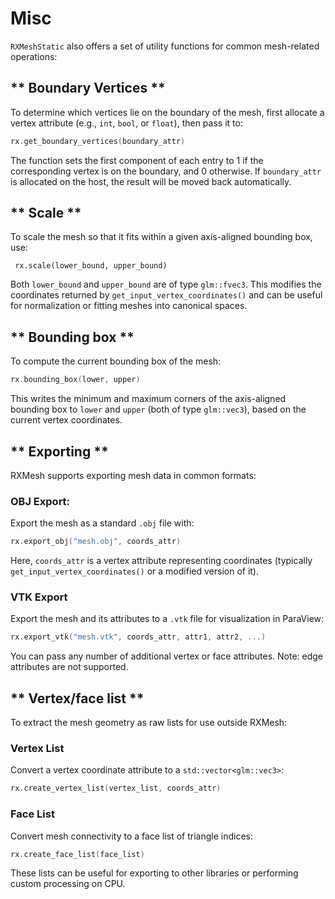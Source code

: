# **Misc**

`RXMeshStatic` also offers a set of utility functions for common mesh-related operations:

## ** Boundary Vertices **
To determine which vertices lie on the boundary of the mesh, first allocate a vertex attribute (e.g., `int`, `bool`, or `float`), then pass it to:

```cpp 
rx.get_boundary_vertices(boundary_attr) 
```

The function sets the first component of each entry to 1 if the corresponding vertex is on the boundary, and 0 otherwise. If `boundary_attr` is allocated on the host, the result will be moved back automatically.

## ** Scale **
To scale the mesh so that it fits within a given axis-aligned bounding box, use:

```cppp
 rx.scale(lower_bound, upper_bound)
 ```

Both `lower_bound` and `upper_bound` are of type `glm::fvec3`. This modifies the coordinates returned by `get_input_vertex_coordinates()` and can be useful for normalization or fitting meshes into canonical spaces.


## ** Bounding box **
To compute the current bounding box of the mesh:

```cpp
rx.bounding_box(lower, upper) 
```

This writes the minimum and maximum corners of the axis-aligned bounding box to `lower` and `upper` (both of type `glm::vec3`), based on the current vertex coordinates.

## ** Exporting **

RXMesh supports exporting mesh data in common formats:

### OBJ Export: 

Export the mesh as a standard `.obj` file with:

```cpp
rx.export_obj("mesh.obj", coords_attr) 
```

Here, `coords_attr` is a vertex attribute representing coordinates (typically `get_input_vertex_coordinates()` or a modified version of it).

### VTK Export

Export the mesh and its attributes to a `.vtk` file for visualization in ParaView:

```cpp
rx.export_vtk("mesh.vtk", coords_attr, attr1, attr2, ...)
```

You can pass any number of additional vertex or face attributes. Note: edge attributes are not supported.

## ** Vertex/face list **

To extract the mesh geometry as raw lists for use outside RXMesh:

### Vertex List

Convert a vertex coordinate attribute to a `std::vector<glm::vec3>`:

```cpp
rx.create_vertex_list(vertex_list, coords_attr)
```

### Face List

Convert mesh connectivity to a face list of triangle indices:

```cpp 
rx.create_face_list(face_list)
```

These lists can be useful for exporting to other libraries or performing custom processing on CPU.
